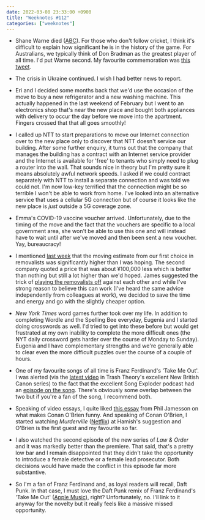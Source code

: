 ```yaml
---
date: 2022-03-08 23:33:00 +0900
title: "Weeknotes #112"
categories: ["weeknotes"]
---
```


- Shane Warne died ([ABC](https://www.abc.net.au/news/2022-03-05/shane-warne-dies-of-suspected-heart-attack/100884710)). For those who don't follow cricket, I think it's difficult to explain how significant he is in the history of the game. For Australians, we typically think of Don Bradman as the greatest player of all time. I'd put Warne second. My favourite commemoration was [this tweet](https://twitter.com/SingbalSanket/status/1499774564574068739).

- The crisis in Ukraine continued. I wish I had better news to report.

- Eri and I decided some months back that we'd use the occasion of the move to buy a new refrigerator and a new washing machine. This actually happened in the last weekend of February but I went to an electronics shop that's near the new place and bought both appliances with delivery to occur the day before we move into the apartment. Fingers crossed that that all goes smoothly!

- I called up NTT to start preparations to move our Internet connection over to the new place only to discover that NTT doesn't service our building. After some further enquiry, it turns out that the company that manages the building has a contract with an Internet service provider and the Internet is available for 'free' to tenants who simply need to plug a router into the wall. That sounds nice in theory but I'm pretty sure it means absolutely awful network speeds. I asked if we could contract separately with NTT to install a separate connection and was told we could not. I'm now low-key terrified that the connection might be so terrible I won't be able to work from home. I've looked into an alternative service that uses a cellular 5G connection but of course it looks like the new place is _just_ outside a 5G coverage zone.

- Emma's COVID-19 vaccine voucher arrived. Unfortunately, due to the timing of the move and the fact that the vouchers are specific to a local government area, she won't be able to use this one and will instead have to wait until after we've moved and then been sent a new voucher. Yay, bureaucracy!

- I mentioned [last week](https://updates.inqk.net/post/1646144880.html) that the moving estimate from our first choice in removalists was significantly higher than I was hoping. The second company quoted a price that was about ¥100,000 less which is better than nothing but still a lot higher than we'd hoped. James suggested the trick of [playing the removalists off](https://micro.blog/jamesvandyne/12540017) against each other and while I've strong reason to believe this can work (I've heard the same advice independently from colleagues at work), we decided to save the time and energy and go with the slightly cheaper option.

- _New York Times_ word games further took over my life. In addition to completing Wordle and the Spelling Bee everyday, Eugenia and I started doing crosswords as well. I'd tried to get into these before but would get frustrated at my own inability to complete the more difficult ones (the NYT daily crossword gets harder over the course of Monday to Sunday). Eugenia and I have complementary strengths and we're generally able to clear even the more difficult puzzles over the course of a couple of hours.

- One of my favourite songs of all time is Franz Ferdinand's 'Take Me Out'. I was alerted (via the [latest video](https://youtu.be/j8Y1XSukU3k) in Trash Theory's excellent New British Canon series) to the fact that the excellent Song Exploder podcast had an [episode on the song](https://pod.link/songexploder/episode/ee00fb62e1e7522780d70769ee8908b4). There's obviously some overlap between the two but if you're a fan of the song, I recommend both.

- Speaking of video essays, I quite liked [this essay](https://youtu.be/KUeUNw-w66E) from Phil Jamesson on what makes Conan O'Brien funny. And speaking of Conan O'Brien, I started watching _Murderville_ ([Netflix](https://www.netflix.com/au/title/81193104)) at Hamish's suggestion and O'Brien is the first guest and my favourite so far.

- I also watched the second episode of the new series of _Law & Order_ and it was markedly better than the premiere. That said, that's a pretty low bar and I remain disappointed that they didn't take the opportunity to introduce a female detective or a female lead prosecutor. Both decisions would have made the conflict in this episode far more substantive.

- So I'm a fan of Franz Ferdinand and, as loyal readers will recall, Daft Punk. In that case, I must love the Daft Punk remix of Franz Ferdinand's 'Take Me Out' ([Apple Music](https://music.apple.com/us/album/take-me-out-daft-punk-remix/684998951?i=684999004)), right? Unfortunately, no. I'll link to it anyway for the novelty but it really feels like a massive missed opportunity.
